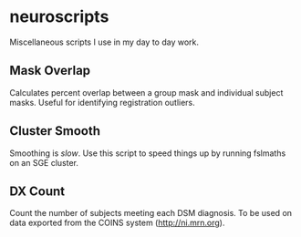 neuroscripts
============

Miscellaneous scripts I use in my day to day work.

Mask Overlap
------------
Calculates percent overlap between a group mask and individual subject masks. Useful for identifying registration outliers.

Cluster Smooth
--------------
Smoothing is *slow*. Use this script to speed things up by running fslmaths on an SGE cluster.

DX Count
--------
Count the number of subjects meeting each DSM diagnosis. To be used on data exported from the COINS system (http://ni.mrn.org).
